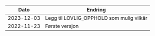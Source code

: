 | Dato       | Endring                                  |
|------------|------------------------------------------|
| 2023-12-03 | Legg til LOVLIG_OPPHOLD som mulig vilkår |
| 2022-11-23 | Første versjon                           |
